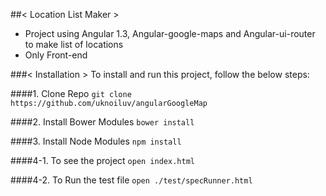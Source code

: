 

##< Location List Maker >

* Project using Angular 1.3, Angular-google-maps and Angular-ui-router to make list of locations
* Only Front-end

###< Installation >
To install and run this project, follow the below steps:

####1. Clone Repo
`git clone https://github.com/uknoiluv/angularGoogleMap`

####2. Install Bower Modules
`bower install`

####3. Install Node Modules
`npm install`

####4-1. To see the project
`open index.html`

####4-2. To Run the test file
`open ./test/specRunner.html`

  

